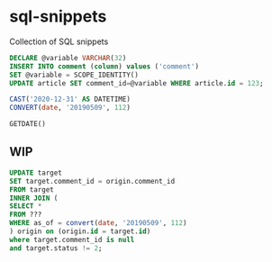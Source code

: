 # sql-snippets
Collection of SQL snippets

```SQL
DECLARE @variable VARCHAR(32)
INSERT INTO comment (column) values ('comment')
SET @variable = SCOPE_IDENTITY()
UPDATE article SET comment_id=@variable WHERE article.id = 123;
```

```SQL
CAST('2020-12-31' AS DATETIME)
CONVERT(date, '20190509', 112)
```

```SQL
GETDATE()
```

## WIP
```SQL
UPDATE target
SET target.comment_id = origin.comment_id
FROM target
INNER JOIN (
SELECT *
FROM ??? 
WHERE as_of = convert(date, '20190509', 112)
) origin on (origin.id = target.id)
where target.comment_id is null
and target.status != 2;
```
